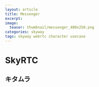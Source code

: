 ```yaml
---
layout: article
title: Messenger
excerpt: 
image:
  teaser: thumbnail/messenger_400x250.png
categories: skyway
tags: skyway webrtc character usecase
---
```


# SkyRTC

## キタムラ